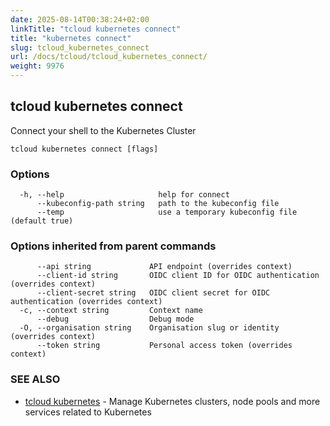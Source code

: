 ```yaml
---
date: 2025-08-14T00:38:24+02:00
linkTitle: "tcloud kubernetes connect"
title: "kubernetes connect"
slug: tcloud_kubernetes_connect
url: /docs/tcloud/tcloud_kubernetes_connect/
weight: 9976
---
```

## tcloud kubernetes connect

Connect your shell to the Kubernetes Cluster

```
tcloud kubernetes connect [flags]
```

### Options

```
  -h, --help                     help for connect
      --kubeconfig-path string   path to the kubeconfig file
      --temp                     use a temporary kubeconfig file (default true)
```

### Options inherited from parent commands

```
      --api string             API endpoint (overrides context)
      --client-id string       OIDC client ID for OIDC authentication (overrides context)
      --client-secret string   OIDC client secret for OIDC authentication (overrides context)
  -c, --context string         Context name
      --debug                  Debug mode
  -O, --organisation string    Organisation slug or identity (overrides context)
      --token string           Personal access token (overrides context)
```

### SEE ALSO

* [tcloud kubernetes](/docs/tcloud/tcloud_kubernetes/)	 - Manage Kubernetes clusters, node pools and more services related to Kubernetes

